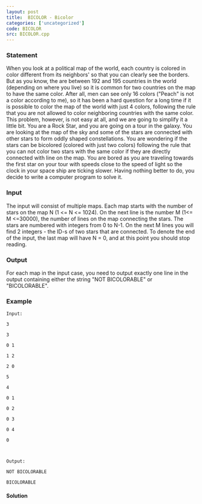 ```yaml
---
layout: post
title:  BICOLOR - Bicolor
categories: ['uncategorized']
code: BICOLOR
src: BICOLOR.cpp
---
```


### **Statement**

When you look at a political map of the world, each country is colored in
color different from its neighbors' so that you can clearly see the borders.
But as you know, the are between 192 and 195 countries in the world (depending
on where you live) so it is common for two countries on the map to have the
same color. After all, men can see only 16 colors ("Peach" is not a color
according to me), so it has been a hard question for a long time if it is
possible to color the map of the world with just 4 colors, following the rule
that you are not allowed to color neighboring countries with the same color.
This problem, however, is not easy at all, and we are going to simplify it a
little bit. You are a Rock Star, and you are going on a tour in the galaxy.
You are looking at the map of the sky and some of the stars are connected with
other stars to form oddly shaped constellations. You are wondering if the
stars can be bicolored (colored with just two colors) following the rule that
you can not color two stars with the same color if they are directly connected
with line on the map. You are bored as you are traveling towards the first
star on your tour with speeds close to the speed of light so the clock in your
space ship are ticking slower. Having nothing better to do, you decide to
write a computer program to solve it.

### Input

The input will consist of multiple maps. Each map starts with the number of
stars on the map N (1 <= N <= 1024). On the next line is the number M (1<= M
<=30000), the number of lines on the map connecting the stars. The stars are
numbered with integers from 0 to N-1. On the next M lines you will find 2
integers - the ID-s of two stars that are connected. To denote the end of the
input, the last map will have N = 0, and at this point you should stop
reading.

### Output

For each map in the input case, you need to output exactly one line in the
output containing either the string "NOT BICOLORABLE" or "BICOLORABLE".

### Example

    
    
    Input:
    3
    3
    0 1
    1 2
    2 0
    5
    4
    0 1
    0 2
    0 3
    0 4
    0
    
    Output:
    NOT BICOLORABLE
    BICOLORABLE
    



#### **Solution**




